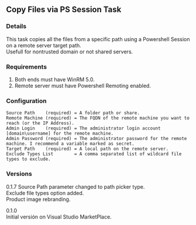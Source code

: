 ## Copy Files via PS Session Task

### Details
This task copies all the files from a specific path using a Powershell Session on a remote server target path.  
Usefull for nontrusted domain or not shared servers.

### Requirements
1. Both ends must have WinRM 5.0.
1. Remote server must have Powershell Remoting enabled.

### Configuration
```
Source Path    (required) = A folder path or share.
Remote Machine (required) = The FQDN of the remote machine you want to reach (or the IP Address).
Admin Login    (required) = The administrator login account [domain\username] for the remote machine.
Admin Password (required) = The administrator password for the remote machine. I recommend a variable marked as secret.
Target Path    (required) = A local path on the remote server.
Exclude Types List        = A comma separated list of wildcard file types to exclude.
```

### Versions
0.1.7
Source Path parameter changed to path picker type.  
Exclude file types option added.  
Product image rebranding.  

0.1.0  
Initial versión on Visual Studio MarketPlace.  